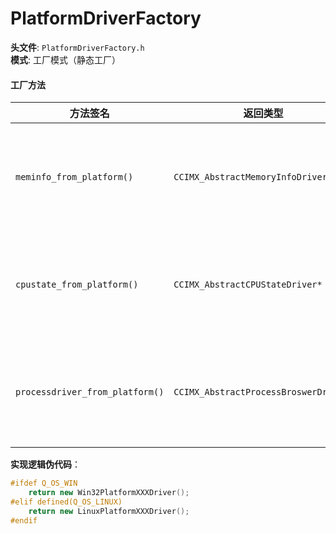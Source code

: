 # **PlatformDriverFactory**  

**头文件**: `PlatformDriverFactory.h`  
**模式**: 工厂模式（静态工厂）  

#### **工厂方法**  

| 方法签名                        | 返回类型                              | 说明                       |
| ------------------------------- | ------------------------------------- | -------------------------- |
| `meminfo_from_platform()`       | `CCIMX_AbstractMemoryInfoDriver*`     | 创建当前平台的内存驱动实例 |
| `cpustate_from_platform()`      | `CCIMX_AbstractCPUStateDriver*`       | 创建当前平台的CPU驱动实例  |
| `processdriver_from_platform()` | `CCIMX_AbstractProcessBroswerDriver*` | 创建当前平台的进程驱动实例 |

**实现逻辑伪代码**：  

```cpp
#ifdef Q_OS_WIN
    return new Win32PlatformXXXDriver();
#elif defined(Q_OS_LINUX)
    return new LinuxPlatformXXXDriver();
#endif
```


